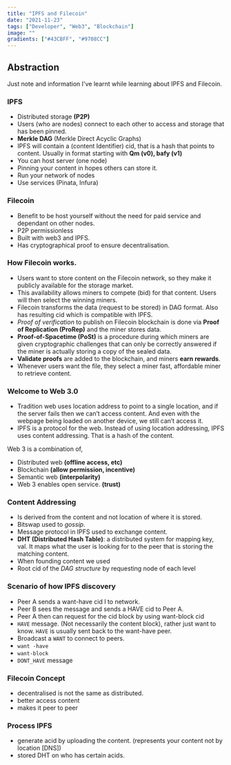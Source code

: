 ```yaml
---
title: "IPFS and Filecoin"
date: "2021-11-23"
tags: ["Developer", "Web3", "Blockchain"]
image: ""
gradients: ["#43CBFF", "#9708CC"]
---
```


## Abstraction
Just note and information I've learnt while learning about IPFS and Filecoin.

### IPFS
-   Distributed storage **(P2P)**
-   Users (who are nodes) connect to each other to access and storage that has been pinned.
-   **Merkle DAG** (Merkle Direct Acyclic Graphs)
-   IPFS will contain a (content Identifier) cid, that is a hash that points to content. Usually in format starting with **Qm (v0), bafy (v1)**
-   You can host server (one node)
-   Pinning your content in hopes others can store it.
-   Run your network of nodes    
-   Use services (Pinata, Infura)

### Filecoin
-   Benefit to be host yourself without the need for paid service and dependant on other nodes.
-   P2P permissionless
-   Built with web3 and IPFS.
-   Has cryptographical proof to ensure decentralisation.

### How Filecoin works.
-   Users want to store content on the Filecoin network, so they make it publicly available for the storage market.
-   This availability allows miners to compete (bid) for that content. Users will then select the winning miners.
-   Filecoin transforms the data (request to be stored) in DAG format. Also has resulting cid which is compatible with IPFS.   
-   *Proof of verification* to publish on Filecoin blockchain is done via **Proof of Replication (ProRep)** and the miner stores data.  
-   **Proof-of-Spacetime (PoSt)** is a procedure during which miners are given cryptographic challenges that can only be correctly answered if the miner is actually storing a copy of the sealed data.
-   **Validate proofs** are added to the blockchain, and miners **earn rewards**.
-   Whenever users want the file, they select a miner fast, affordable miner to retrieve content.
    
### Welcome to Web 3.0
-   Tradition web uses location address to point to a single location, and if the server fails then we can’t access content. And even with the webpage being loaded on another device, we still can’t access it.
-   IPFS is a protocol for the web. Instead of using location addressing, IPFS uses content addressing. That is a hash of the content.
    
Web 3 is a combination of,
-   Distributed web **(offline access, etc)**
-   Blockchain **(allow permission, incentive)**
-   Semantic web **(interpolarity)**
-   Web 3 enables open service. **(trust)**

### Content Addressing
-   Is derived from the content and not location of where it is stored.   
-   Bitswap used to *gossip*.
-   Message protocol in IPFS used to exchange content.
-   **DHT (Distributed Hash Table)**: a distributed system for mapping key, val. It maps what the user is looking for to the peer that is storing the matching content.
-   When founding content we used
-   Root cid of the *DAG structure* by requesting node of each level

### Scenario of how IPFS discovery
-   Peer A sends a want-have cid I to network.
-   Peer B sees the message and sends a HAVE cid to Peer A.
-   Peer A then can request for the cid block by using want-block cid
-   `HAVE` message. (Not necessarily the content block), rather just want to know. `HAVE` is usually sent back to the want-have peer.    
-   Broadcast a `WANT` to connect to peers.
 -   `want -have`    
 -   `want-block`
-   `DONT_HAVE` message
    
### Filecoin Concept
- decentralised is not the same as distributed.
- better access content
- makes it peer to peer

### Process IPFS
- generate acid by uploading the content. (represents your content not by location [DNS])
- stored DHT on who has certain acids.
